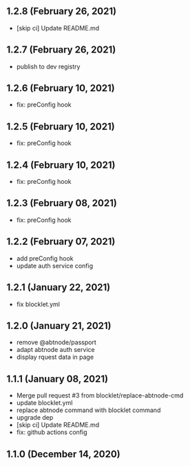 ## 1.2.8 (February 26, 2021)

- [skip ci] Update README.md

## 1.2.7 (February 26, 2021)

- publish to dev registry

## 1.2.6 (February 10, 2021)

- fix: preConfig hook

## 1.2.5 (February 10, 2021)

- fix: preConfig hook

## 1.2.4 (February 10, 2021)

- fix: preConfig hook

## 1.2.3 (February 08, 2021)

- fix: preConfig hook

## 1.2.2 (February 07, 2021)

- add preConfig hook
- update auth service config

## 1.2.1 (January 22, 2021)

- fix blocklet.yml

## 1.2.0 (January 21, 2021)

- remove @abtnode/passport
- adapt abtnode auth service
- display rquest data in page

## 1.1.1 (January 08, 2021)

- Merge pull request #3 from blocklet/replace-abtnode-cmd
- update blocklet.yml
- replace abtnode command with blocklet command
- upgrade dep
- [skip ci] Update README.md
- fix: github actions config

## 1.1.0 (December 14, 2020)
